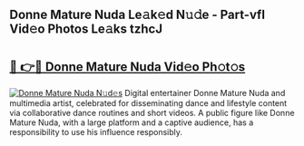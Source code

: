## Donne Mature Nuda Le𝚊k𝚎d N𝚞𝚍e - Part-vfI Vid𝚎o Photos Le𝚊ks tzhcJ

# <h2><a href="http://fbb9i75.evod.top/?m=Donne+Mature+Nuda">🔗 👉🔴 Donne Mature Nuda Vid𝚎o Ph𝚘t𝚘s</a></h2>

[![Donne Mature Nuda N𝚞d𝚎s](https://i.imgur.com/8V9OHl7.gif)](http://fbb9i75.evod.top/?m=Donne+Mature+Nuda)
Digital entertainer Donne Mature Nuda and multimedia artist, celebrated for disseminating dance and lifestyle content via collaborative dance routines and short videos. A public figure like Donne Mature Nuda, with a large platform and a captive audience, has a responsibility to use his influence responsibly. 
